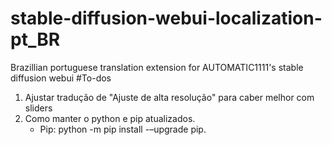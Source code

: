 # stable-diffusion-webui-localization-pt_BR
Brazillian portuguese translation extension for AUTOMATIC1111's stable diffusion webui
#To-dos
 1. Ajustar tradução de "Ajuste de alta resolução" para caber melhor com sliders
 2. Como manter o python e pip atualizados.
    * Pip: python -m pip install -–upgrade pip.

